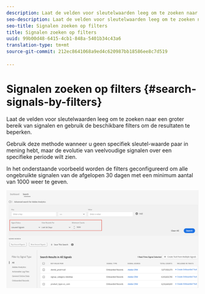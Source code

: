 ```yaml
---
description: Laat de velden voor sleutelwaarden leeg om te zoeken naar een groter bereik van signalen en gebruik de beschikbare filters om de resultaten te beperken.
seo-description: Laat de velden voor sleutelwaarden leeg om te zoeken naar een groter bereik van signalen en gebruik de beschikbare filters om de resultaten te beperken.
seo-title: Signalen zoeken op filters
title: Signalen zoeken op filters
uuid: 99b00d48-6415-4cb1-848a-5401b34c43a6
translation-type: tm+mt
source-git-commit: 212ec8641068a9ed4c620987bb18586ee8c7d519

---
```



# Signalen zoeken op filters {#search-signals-by-filters}

Laat de velden voor sleutelwaarden leeg om te zoeken naar een groter bereik van signalen en gebruik de beschikbare filters om de resultaten te beperken.

Gebruik deze methode wanneer u geen specifiek sleutel-waarde paar in mening hebt, maar de evolutie van veelvoudige signalen over een specifieke periode wilt zien.

In het onderstaande voorbeeld worden de filters geconfigureerd om alle ongebruikte signalen van de afgelopen 30 dagen met een minimum aantal van 1000 weer te geven.

![](assets/signals-search-filters.png)